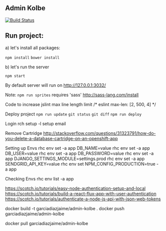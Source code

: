 Admin Kolbe
----

[![Build Status](https://travis-ci.org/garciadiazjaime/admin-kolbe.svg)](https://travis-ci.org/garciadiazjaime/admin-kolbe)

Run project:
----
a) let's install all packages:

`npm install`
`bower install`

b) let's run the server

`npm start`

By default server will run on http://127.0.0.1:3032/

Note: `npm run sprites` requires 'sass'
http://sass-lang.com/install


Code to increase jslint max line length limit
/* eslint max-len: [2, 500, 4] */

Deploy project
`npm run update`
`git status`
`git diff`
`npm run deploy`

Login rch
setup -l setup email

Remove Cartridge
http://stackoverflow.com/questions/31323791/how-do-you-delete-a-database-cartridge-on-an-openshift-app

Setting up Envs
rhc env set -a app DB_NAME=value
rhc env set -a app DB_USER=value
rhc env set -a app DB_PASSWORD=value
rhc env set -a app DJANGO_SETTINGS_MODULE=settings.prod
rhc env set -a app SENDGRID_API_KEY=value
rhc env set NPM_CONFIG_PRODUCTION=true -a app

Checking Envs
rhc env list -a app

https://scotch.io/tutorials/easy-node-authentication-setup-and-local
https://scotch.io/tutorials/build-a-react-flux-app-with-user-authentication
https://scotch.io/tutorials/authenticate-a-node-js-api-with-json-web-tokens

docker build -t garciadiazjaime/admin-kolbe .
docker push garciadiazjaime/admin-kolbe

docker pull garciadiazjaime/admin-kolbe
